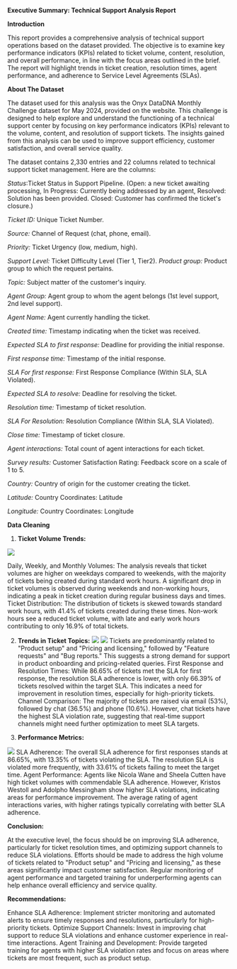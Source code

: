 **Executive Summary: Technical Support Analysis Report**

**Introduction** 

This report provides a comprehensive analysis of technical support operations based on the dataset provided. The objective is to examine key performance indicators (KPIs) related to ticket volume, content, resolution, and overall performance, in line with the focus areas outlined in the brief. The report will highlight trends in ticket creation, resolution times, agent performance, and adherence to Service Level Agreements (SLAs).

**About The Dataset**

The dataset used for this analysis was the Onyx DataDNA Monthly Challenge dataset for May 2024, provided on the website. This challenge is designed to help explore and understand the functioning of a technical support center by focusing on key performance indicators (KPIs) relevant to the volume, content, and resolution of support tickets. The insights gained from this analysis can be used to improve support efficiency, customer satisfaction, and overall service quality.

The dataset contains 2,330 entries and 22 columns related to technical support ticket management. Here are the columns:

*Status*:Ticket Status in Support Pipeline. (Open: a new ticket awaiting processing, In Progress: Currently being addressed by an agent, Resolved: Solution has been provided. Closed: Customer has confirmed the ticket's closure.)

*Ticket ID:* Unique Ticket Number.

*Source:* Channel of Request (chat, phone, email).

*Priority:* Ticket Urgency (low, medium, high).

*Support Level:* Ticket Difficulty Level (Tier 1, Tier2).
*Product group:* Product group to which the request pertains.

*Topic:* Subject matter of the customer's inquiry.

*Agent Group:* Agent group to whom the agent belongs (1st level support, 2nd level support).

*Agent Name:* Agent currently handling the ticket.

*Created time:* Timestamp indicating when the ticket was received.

*Expected SLA to first response:* Deadline for providing the initial response.

*First response time:* Timestamp of the initial response.

*SLA For first response:* First Response Compliance (Within SLA, SLA Violated).

*Expected SLA to resolve:* Deadline for resolving the ticket.

*Resolution time:* Timestamp of ticket resolution.

*SLA For Resolution:* Resolution Compliance (Within SLA, SLA Violated).

*Close time:* Timestamp of ticket closure.

*Agent interactions:* Total count of agent interactions for each ticket.

*Survey results:* Customer Satisfaction Rating: Feedback score on a scale of 1 to 5.

*Country:* Country of origin for the customer creating the ticket.	

*Latitude:* Country Coordinates: Latitude

*Longitude:* Country Coordinates: Longitude

**Data Cleaning**

1. **Ticket Volume Trends:**

![](TS1.jpg)

Daily, Weekly, and Monthly Volumes: The analysis reveals that ticket volumes are higher on weekdays compared to weekends, with the majority of tickets being created during standard work hours. A significant drop in ticket volumes is observed during weekends and non-working hours, indicating a peak in ticket creation during regular business days and times.
Ticket Distribution: The distribution of tickets is skewed towards standard work hours, with 41.4% of tickets created during these times. Non-work hours see a reduced ticket volume, with late and early work hours contributing to only 16.9% of total tickets.

2. **Trends in Ticket Topics:** 
![](TS2.jpg)
![](TS3.jpg)
Tickets are predominantly related to "Product setup" and "Pricing and licensing," followed by "Feature requests" and "Bug reports." This suggests a strong demand for support in product onboarding and pricing-related queries.
First Response and Resolution Times: While 86.65% of tickets met the SLA for first response, the resolution SLA adherence is lower, with only 66.39% of tickets resolved within the target SLA. This indicates a need for improvement in resolution times, especially for high-priority tickets.
Channel Comparison: The majority of tickets are raised via email (53%), followed by chat (36.5%) and phone (10.6%). However, chat tickets have the highest SLA violation rate, suggesting that real-time support channels might need further optimization to meet SLA targets.

3. **Performance Metrics:**

![](TS4.jpg)
SLA Adherence: The overall SLA adherence for first responses stands at 86.65%, with 13.35% of tickets violating the SLA. The resolution SLA is violated more frequently, with 33.61% of tickets failing to meet the target time.
Agent Performance: Agents like Nicola Wane and Sheela Cutten have high ticket volumes with commendable SLA adherence. However, Kristos Westoll and Adolpho Messingham show higher SLA violations, indicating areas for performance improvement. The average rating of agent interactions varies, with higher ratings typically correlating with better SLA adherence.

**Conclusion:**

 At the executive level, the focus should be on improving SLA adherence, particularly for ticket resolution times, and optimizing support channels to reduce SLA violations. Efforts should be made to address the high volume of tickets related to "Product setup" and "Pricing and licensing," as these areas significantly impact customer satisfaction. Regular monitoring of agent performance and targeted training for underperforming agents can help enhance overall efficiency and service quality.

**Recommendations:**

Enhance SLA Adherence: Implement stricter monitoring and automated alerts to ensure timely responses and resolutions, particularly for high-priority tickets.
Optimize Support Channels: Invest in improving chat support to reduce SLA violations and enhance customer experience in real-time interactions.
Agent Training and Development: Provide targeted training for agents with higher SLA violation rates and focus on areas where tickets are most frequent, such as product setup.








